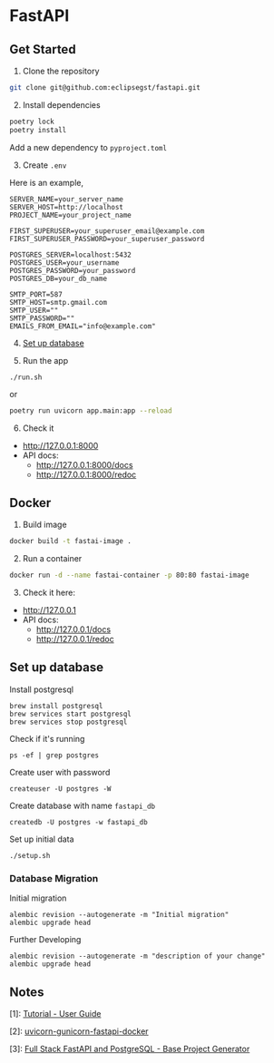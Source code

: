 # FastAPI

## Get Started
1. Clone the repository
```bash
git clone git@github.com:eclipsegst/fastapi.git
```

2. Install dependencies
```bash
poetry lock
poetry install
```
Add a new dependency to `pyproject.toml`

3. Create `.env`

Here is an example,
```
SERVER_NAME=your_server_name
SERVER_HOST=http://localhost
PROJECT_NAME=your_project_name

FIRST_SUPERUSER=your_superuser_email@example.com
FIRST_SUPERUSER_PASSWORD=your_superuser_password

POSTGRES_SERVER=localhost:5432
POSTGRES_USER=your_username
POSTGRES_PASSWORD=your_password
POSTGRES_DB=your_db_name

SMTP_PORT=587
SMTP_HOST=smtp.gmail.com
SMTP_USER=""
SMTP_PASSWORD=""
EMAILS_FROM_EMAIL="info@example.com"
```
4. [Set up database](#set-up-database)

5. Run the app
```
./run.sh
```
or
```bash
poetry run uvicorn app.main:app --reload
```
6. Check it
- http://127.0.0.1:8000
- API docs: 
  - http://127.0.0.1:8000/docs
  - http://127.0.0.1:8000/redoc

## Docker

1. Build image
```bash
docker build -t fastai-image .
```
2. Run a container

```bash
docker run -d --name fastai-container -p 80:80 fastai-image
```
3. Check it here: 
  - http://127.0.0.1
  - API docs: 
    - http://127.0.0.1/docs
    - http://127.0.0.1/redoc

## Set up database
Install postgresql
```
brew install postgresql
brew services start postgresql
brew services stop postgresql
```
Check if it's running
```
ps -ef | grep postgres
```
Create user with password
```
createuser -U postgres -W
```
Create database with name `fastapi_db`
```
createdb -U postgres -w fastapi_db
```
Set up initial data
```
./setup.sh
```
### Database Migration

Initial migration
```
alembic revision --autogenerate -m "Initial migration"
alembic upgrade head
```

Further Developing
```
alembic revision --autogenerate -m "description of your change"
alembic upgrade head
```

## Notes
[1]: [Tutorial - User Guide](https://fastapi.tiangolo.com/tutorial/)

[2]: [uvicorn-gunicorn-fastapi-docker ](https://github.com/tiangolo/uvicorn-gunicorn-fastapi-docker/tree/master#quick-start)

[3]: [Full Stack FastAPI and PostgreSQL - Base Project Generator](https://github.com/tiangolo/full-stack-fastapi-postgresql/tree/master)
